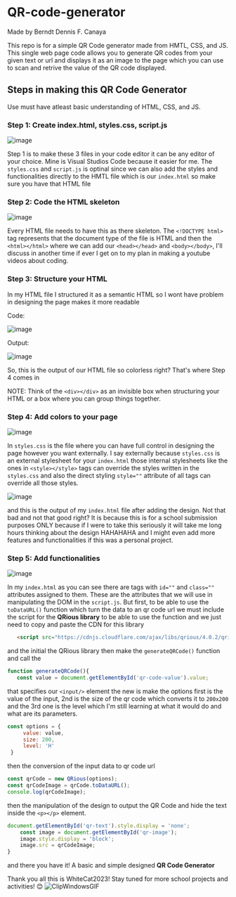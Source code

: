# QR-code-generator

Made by Berndt Dennis F. Canaya

This repo is for a simple QR Code generator made from HMTL, CSS, and JS. This single web page code allows you to generate QR codes from your given text or url and displays it as an image to the page which you can use to scan and retrive the value of the QR code displayed.

## Steps in making this QR Code Generator

Use must have atleast basic understanding of HTML, CSS, and JS.

### Step 1: Create index.html, styles.css, script.js

![image](https://github.com/user-attachments/assets/3b0c7e19-ddac-4957-bdc7-ee9b0bab0a73)

Step 1 is to make these 3 files in your code editor it can be any editor of your choice. Mine is Visual Studios Code because it easier for me. The `styles.css` and `script.js` is optinal since we can also add the styles and functionalities directly to the HMTL file which is our `index.html` so make sure you have that HTML file 

### Step 2: Code the HTML skeleton

![image](https://github.com/user-attachments/assets/6eb4e295-f707-45a8-913a-a0e3e4528581)

Every HTML file needs to have this as there skeleton. The `<!DOCTYPE html>` tag represents that the document type of the file is HTML and then the `<html></html>` where we can add our `<head></head>` and `<body></body>`, I'll discuss in another time if ever I get on to my plan in making a youtube videos about coding.

### Step 3: Structure your HTML

In my HTML file I structured it as a semantic HTML so I wont have problem in designing the page makes it more readable

Code: 

![image](https://github.com/user-attachments/assets/8a913b2a-89ca-4830-8021-73ec0e8a5ba4)

Output: 

![image](https://github.com/user-attachments/assets/351aa14a-8a3f-40fc-b0d1-09d435232538)

So, this is the output of our HTML file so colorless right? That's where Step 4 comes in


NOTE: Think of the `<div></div>` as an invisible box when structuring your HTML or a box where you can group things together.

### Step 4: Add colors to your page

![image](https://github.com/user-attachments/assets/59f84c16-e99f-4324-abde-436dcd39dd90)

In `styles.css` is the file where you can have full control in designing the page however you want externally. I say externally because `styles.css` is an external stylesheet for your `index.html` those internal stylesheets like the ones in `<style></style>` tags can override the styles written in the `styles.css` and also the direct styling `style=""` attribute of all tags can override all those styles.

![image](https://github.com/user-attachments/assets/da82a0d2-6281-4838-ad73-d7e0f9499b77)

and this is the output of my `index.html` file after adding the design. Not that bad and not that good right? It is because this is for a school submission purposes ONLY because if I were to take this seriously it will take me long hours thinking about the design HAHAHAHA and I might even add more features and functionalities if this was a personal project.

### Step 5: Add functionalities

![image](https://github.com/user-attachments/assets/d6468482-b696-4b52-92e8-6cbd06ce3a4c)

In my `index.html` as you can see there are tags with `id=""` and `class=""` attributes assigned to them. These are the attributes that we will use in manipulating the DOM in the `script.js`. But first, to be able to use the `toDataURL()` function which turn the data to an qr code url we must include the script for the <b>QRious library</b> to be able to use the function and we just need to copy and paste the CDN for this library

   ```html 
      <script src="https://cdnjs.cloudflare.com/ajax/libs/qrious/4.0.2/qrious.min.js"></script>
   ```

and the initial the QRious library then make the `generateQRCode()` function and call the 

   ```js
   function generateQRCode(){
      const value = document.getElementById('qr-code-value').value;
   ```

that specifies our `<input/>` element the new is make the options first is the value of the input, 2nd is the size of the qr code which converts it to `200x200` and the 3rd one is the level which I'm still learning at what it would do and what are its parameters.

   ```js
   const options = {
        value: value,
        size: 200,
        level: 'H'
    }
   ```

then the conversion of the input data to qr code url 

```js
const qrCode = new QRious(options);
const qrCodeImage = qrCode.toDataURL();
console.log(qrCodeImage);
```

then the manipulation of the design to output the QR Code and hide the text inside the `<p></p>` element.

```js
document.getElementById('qr-text').style.display = 'none';
    const image = document.getElementById('qr-image');
    image.style.display = 'block';
    image.src = qrCodeImage;
}
```

and there you have it! A basic and simple designed <b>QR Code Generator</b>

Thank you all this is WhiteCat2023!
Stay tuned for more school projects and activities! 😊
![ClipWindowsGIF](https://github.com/user-attachments/assets/c1f7d6e6-bd6d-44ea-a1ff-c51b307bc523)

